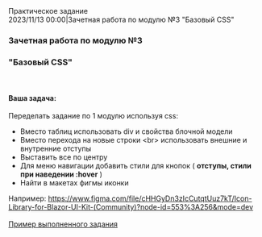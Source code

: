 <div class="tlk-lecture__homework-item">
  <div class="tlk-lecture__homework-suptitle" data-field="tlk-title">
    Практическое задание
  </div>
  <div class="tlk-lecture__homework-lecture-title" data-field="tlk-title">
    2023/11/13 00:00|Зачетная работа по модулю №3 "Базовый CSS"
  </div>
  <div class="tlk-lecture__homework-text" data-field="tlk-text">
    <h3 class="t-redactor__h3">Зачетная работа по модулю №3</h3>
    <h3 class="t-redactor__h3">"Базовый CSS"</h3>
    <br />
    <h4 class="t-redactor__h4">Ваша задача:</h4>
    Переделать задание по 1 модулю используя css:
    <br />
    <ul>
      <li>Вместо таблиц использовать div и свойства блочной модели</li>
      <li>
        Вместо перехода на новые строки &lt;br&gt; использовать внешние и
        внутренние отступы
      </li>
      <li>Выставить все по центру</li>
      <li>
        Для меню навигации&nbsp;добавить стили для кнопок (
        <strong>отступы, стили при наведении :hover</strong>
        )
      </li>
      <li>Найти в макетах фигмы иконки</li>
    </ul>
    Например:
    <a
      href="https://www.figma.com/file/cHHGyDn3zIcCutqtUuz7kT/Icon-Library-for-Blazor-UI-Kit-(Community)?node-id=553:256&amp;mode=dev"
    >
      https://www.figma.com/file/cHHGyDn3zIcCutqtUuz7kT/Icon-Library-for-Blazor-UI-Kit-(Community)?node-id=553%3A256&amp;mode=dev
    </a>
    <br />
    <br />
    <a
      href="https://drive.google.com/file/d/1UndLohjkgWZ6aycygahWP66tuqmae_VV/view?usp=sharing"
      target="_blank"
      rel="noreferrer noopener"
    >
      Пример выполненного задания
    </a>
  </div>
</div>
